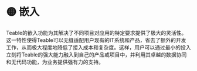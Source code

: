 # 🟡 嵌入

Teable的嵌入功能为其解决了不同项目对应用的特定要求提供了极大的灵活性。这一特性使得Teable可以无缝适配用户现有的IT系统和产品，省去了额外的开发工作，从而极大程度地降低了接入成本和复杂度。这样，用户可以通过最小的投入立刻将Teable的强大能力融入到自己的产品或项目中，并利用其卓越的数据协同和无代码功能，为业务提供强有力的支持。
